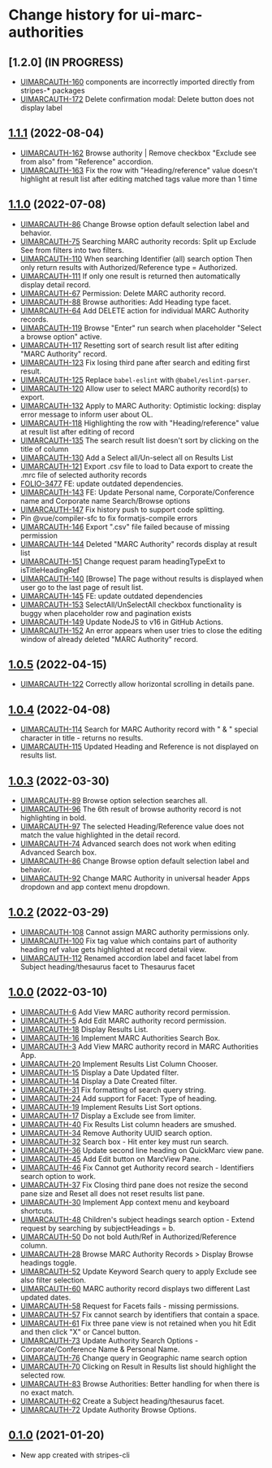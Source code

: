 # Change history for ui-marc-authorities

## [1.2.0] (IN PROGRESS)

- [UIMARCAUTH-160](https://issues.folio.org/browse/UIMARCAUTH-160) components are incorrectly imported directly from stripes-* packages
- [UIMARCAUTH-172](https://issues.folio.org/browse/UIMARCAUTH-172) Delete confirmation modal: Delete button does not display label

## [1.1.1](https://github.com/folio-org/ui-marc-authorities/tree/v1.1.1) (2022-08-04)

- [UIMARCAUTH-162](https://issues.folio.org/browse/UIMARCAUTH-162) Browse authority | Remove checkbox "Exclude see from also" from "Reference" accordion.
- [UIMARCAUTH-163](https://issues.folio.org/browse/UIMARCAUTH-163) Fix the row with "Heading/reference" value doesn't highlight at result list after editing matched tags value more than 1 time

## [1.1.0](https://github.com/folio-org/ui-marc-authorities/tree/v1.1.0) (2022-07-08)

- [UIMARCAUTH-86](https://issues.folio.org/browse/UIMARCAUTH-86) Change Browse option default selection label and behavior.
- [UIMARCAUTH-75](https://issues.folio.org/browse/UIMARCAUTH-75) Searching MARC authority records: Split up Exclude See from filters into two filters.
- [UIMARCAUTH-110](https://issues.folio.org/browse/UIMARCAUTH-110) When searching Identifier (all) search option Then only return results with Authorized/Reference type = Authorized.
- [UIMARCAUTH-111](https://issues.folio.org/browse/UIMARCAUTH-111) If only one result is returned then automatically display detail record.
- [UIMARCAUTH-67](https://issues.folio.org/browse/UIMARCAUTH-67) Permission: Delete MARC authority record.
- [UIMARCAUTH-88](https://issues.folio.org/browse/UIMARCAUTH-88) Browse authorities: Add Heading type facet.
- [UIMARCAUTH-64](https://issues.folio.org/browse/UIMARCAUTH-64) Add DELETE action for individual MARC Authority records.
- [UIMARCAUTH-119](https://issues.folio.org/browse/UIMARCAUTH-119) Browse "Enter" run search when placeholder "Select a browse option" active.
- [UIMARCAUTH-117](https://issues.folio.org/browse/UIMARCAUTH-117) Resetting sort of search result list after editing "MARC Authority" record.
- [UIMARCAUTH-123](https://issues.folio.org/browse/UIMARCAUTH-123) Fix losing third pane after search and editing first result.
- [UIMARCAUTH-125](https://issues.folio.org/browse/UIMARCAUTH-125) Replace `babel-eslint` with `@babel/eslint-parser`.
- [UIMARCAUTH-120](https://issues.folio.org/browse/UIMARCAUTH-120) Allow user to select MARC authority record(s) to export.
- [UIMARCAUTH-132](https://issues.folio.org/browse/UIMARCAUTH-132) Apply to MARC Authority: Optimistic locking: display error message to inform user about OL.
- [UIMARCAUTH-118](https://issues.folio.org/browse/UIMARCAUTH-118) Highlighting the row with "Heading/reference" value at result list after editing of record
- [UIMARCAUTH-135](https://issues.folio.org/browse/UIMARCAUTH-135) The search result list doesn't sort by clicking on the title of column
- [UIMARCAUTH-130](https://issues.folio.org/browse/UIMARCAUTH-130) Add a Select all/Un-select all on Results List
- [UIMARCAUTH-121](https://issues.folio.org/browse/UIMARCAUTH-121) Export .csv file to load to Data export to create the .mrc file of selected authority records
- [FOLIO-3477](https://issues.folio.org/browse/FOLIO-3477) FE: update outdated dependencies.
- [UIMARCAUTH-143](https://issues.folio.org/browse/UIMARCAUTH-143) FE: Update Personal name, Corporate/Conference name and Corporate name Search/Browse options
- [UIMARCAUTH-147](https://issues.folio.org/browse/UIMARCAUTH-147) Fix history push to support code splitting.
- Pin @vue/compiler-sfc to fix formatjs-compile errors
- [UIMARCAUTH-146](https://issues.folio.org/browse/UIMARCAUTH-146) Export ".csv" file failed because of missing permission
- [UIMARCAUTH-144](https://issues.folio.org/browse/UIMARCAUTH-144) Deleted "MARC Authority" records display at result list
- [UIMARCAUTH-151](https://issues.folio.org/browse/UIMARCAUTH-151) Change request param headingTypeExt to isTitleHeadingRef
- [UIMARCAUTH-140](https://issues.folio.org/browse/UIMARCAUTH-140) [Browse] The page without results is displayed when user go to the last page of result list.
- [UIMARCAUTH-145](https://issues.folio.org/browse/UIMARCAUTH-145) FE: update outdated dependencies
- [UIMARCAUTH-153](https://issues.folio.org/browse/UIMARCAUTH-153) SelectAll/UnSelectAll checkbox functionality is buggy when placeholder row and pagination exists
- [UIMARCAUTH-149](https://issues.folio.org/browse/UIMARCAUTH-149) Update NodeJS to v16 in GitHub Actions.
- [UIMARCAUTH-152](https://issues.folio.org/browse/UIMARCAUTH-152) An error appears when user tries to close the editing window of already deleted "MARC Authority" record.

## [1.0.5](https://github.com/folio-org/ui-marc-authorities/tree/v1.0.5) (2022-04-15)

- [UIMARCAUTH-122](https://issues.folio.org/browse/UIMARCAUTH-122) Correctly allow horizontal scrolling in details pane.

## [1.0.4](https://github.com/folio-org/ui-marc-authorities/tree/v1.0.4) (2022-04-08)

- [UIMARCAUTH-114](https://issues.folio.org/browse/UIMARCAUTH-114) Search for MARC Authority record with " & " special character in title - returns no results.
- [UIMARCAUTH-115](https://issues.folio.org/browse/UIMARCAUTH-115) Updated Heading and Reference is not displayed on results list.

## [1.0.3](https://github.com/folio-org/ui-marc-authorities/tree/v1.0.3) (2022-03-30)

- [UIMARCAUTH-89](https://issues.folio.org/browse/UIMARCAUTH-89) Browse option selection searches all.
- [UIMARCAUTH-96](https://issues.folio.org/browse/UIMARCAUTH-96) The 6th result of browse authority record is not highlighting in bold.
- [UIMARCAUTH-97](https://issues.folio.org/browse/UIMARCAUTH-97) The selected Heading/Reference value does not match the value highlighted in the detail record.
- [UIMARCAUTH-74](https://issues.folio.org/browse/UIMARCAUTH-74) Advanced search does not work when editing Advanced Search box.
- [UIMARCAUTH-86](https://issues.folio.org/browse/UIMARCAUTH-86) Change Browse option default selection label and behavior.
- [UIMARCAUTH-92](https://issues.folio.org/browse/UIMARCAUTH-92) Change MARC Authority in universal header Apps dropdown and app context menu dropdown.

## [1.0.2](https://github.com/folio-org/ui-marc-authorities/tree/v1.0.2) (2022-03-29)

- [UIMARCAUTH-108](https://issues.folio.org/browse/UIMARCAUTH-108) Cannot assign MARC authority permissions only.
- [UIMARCAUTH-100](https://issues.folio.org/browse/UIMARCAUTH-100) Fix tag value which contains part of authority heading ref value gets highlighted at record detail view.
- [UIMARCAUTH-112](https://issues.folio.org/browse/UIMARCAUTH-112) Renamed accordion label and facet label from Subject heading/thesaurus facet to Thesaurus facet

## [1.0.0](https://github.com/folio-org/ui-marc-authorities/tree/v1.0.0) (2022-03-10)

- [UIMARCAUTH-6](https://issues.folio.org/browse/UIMARCAUTH-6) Add View MARC authority record permission.
- [UIMARCAUTH-5](https://issues.folio.org/browse/UIMARCAUTH-5) Add Edit MARC authority record permission.
- [UIMARCAUTH-18](https://issues.folio.org/browse/UIMARCAUTH-18) Display Results List.
- [UIMARCAUTH-16](https://issues.folio.org/browse/UIMARCAUTH-16) Implement MARC Authorities Search Box.
- [UIMARCAUTH-3](https://issues.folio.org/browse/UIMARCAUTH-3) Add View MARC authority record in MARC Authorities App.
- [UIMARCAUTH-20](https://issues.folio.org/browse/UIMARCAUTH-20) Implement Results List Column Chooser.
- [UIMARCAUTH-15](https://issues.folio.org/browse/UIMARCAUTH-15) Display a Date Updated filter.
- [UIMARCAUTH-14](https://issues.folio.org/browse/UIMARCAUTH-14) Display a Date Created filter.
- [UIMARCAUTH-31](https://issues.folio.org/browse/UIMARCAUTH-31) Fix formatting of search query string.
- [UIMARCAUTH-24](https://issues.folio.org/browse/UIMARCAUTH-24) Add support for Facet: Type of heading.
- [UIMARCAUTH-19](https://issues.folio.org/browse/UIMARCAUTH-19) Implement Results List Sort options.
- [UIMARCAUTH-17](https://issues.folio.org/browse/UIMARCAUTH-17) Display a Exclude see from limiter.
- [UIMARCAUTH-40](https://issues.folio.org/browse/UIMARCAUTH-40) Fix Results List column headers are smushed.
- [UIMARCAUTH-34](https://issues.folio.org/browse/UIMARCAUTH-34) Remove Authority UUID search option.
- [UIMARCAUTH-32](https://issues.folio.org/browse/UIMARCAUTH-32) Search box - Hit enter key must run search.
- [UIMARCAUTH-36](https://issues.folio.org/browse/UIMARCAUTH-36) Update second line heading on QuickMarc view pane.
- [UIMARCAUTH-45](https://issues.folio.org/browse/UIMARCAUTH-45) Add Edit button on MarcView Pane.
- [UIMARCAUTH-46](https://issues.folio.org/browse/UIMARCAUTH-46) Fix Cannot get Authority record search - Identifiers search option to work.
- [UIMARCAUTH-37](https://issues.folio.org/browse/UIMARCAUTH-37) Fix Closing third pane does not resize the second pane size and Reset all does not reset results list pane.
- [UIMARCAUTH-30](https://issues.folio.org/browse/UIMARCAUTH-30) Implement App context menu and keyboard shortcuts.
- [UIMARCAUTH-48](https://issues.folio.org/browse/UIMARCAUTH-48) Children's subject headings search option - Extend request by searching by subjectHeadings = b.
- [UIMARCAUTH-50](https://issues.folio.org/browse/UIMARCAUTH-50) Do not bold Auth/Ref in Authorized/Reference column.
- [UIMARCAUTH-28](https://issues.folio.org/browse/UIMARCAUTH-28) Browse MARC Authority Records > Display Browse headings toggle.
- [UIMARCAUTH-52](https://issues.folio.org/browse/UIMARCAUTH-52) Update Keyword Search query to apply Exclude see also filter selection.
- [UIMARCAUTH-60](https://issues.folio.org/browse/UIMARCAUTH-60) MARC authority record displays two different Last updated dates.
- [UIMARCAUTH-58](https://issues.folio.org/browse/UIMARCAUTH-58) Request for Facets fails - missing permissions.
- [UIMARCAUTH-57](https://issues.folio.org/browse/UIMARCAUTH-57) Fix cannot search by identifiers that contain a space.
- [UIMARCAUTH-61](https://issues.folio.org/browse/UIMARCAUTH-61) Fix three pane view is not retained when you hit Edit and then click "X" or Cancel button.
- [UIMARCAUTH-73](https://issues.folio.org/browse/UIMARCAUTH-73) Update Authority Search Options - Corporate/Conference Name & Personal Name.
- [UIMARCAUTH-76](https://issues.folio.org/browse/UIMARCAUTH-76) Change query in Geographic name search option
- [UIMARCAUTH-70](https://issues.folio.org/browse/UIMARCAUTH-70) Clicking on Result in Results list should highlight the selected row.
- [UIMARCAUTH-83](https://issues.folio.org/browse/UIMARCAUTH-83) Browse Authorities: Better handling for when there is no exact match.
- [UIMARCAUTH-62](https://issues.folio.org/browse/UIMARCAUTH-62) Create a Subject heading/thesaurus facet.
- [UIMARCAUTH-72](https://issues.folio.org/browse/UIMARCAUTH-72) Update Authority Browse Options.

## [0.1.0](https://github.com/folio-org/ui-marc-authorities/tree/v0.1.0) (2021-01-20)

- New app created with stripes-cli
